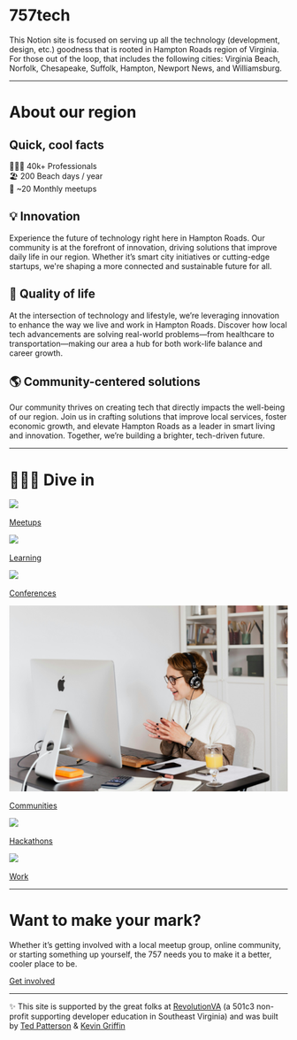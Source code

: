 # 757tech

This Notion site is focused on serving up all the technology (development, design, etc.) goodness that is rooted in Hampton Roads region of Virginia. For those out of the loop, that includes the following cities: Virginia Beach, Norfolk, Chesapeake, Suffolk, Hampton, Newport News, and Williamsburg.

---

# About our region

## Quick, cool facts

<aside>
👩🏽‍💻 40k+
Professionals

</aside>

<aside>
🏖️ 200
Beach days / year

</aside>

<aside>
👯 ~20
Monthly meetups

</aside>

## 💡 **Innovation**

Experience the future of technology right here in Hampton Roads. Our community is at the forefront of innovation, driving solutions that improve daily life in our region. Whether it’s smart city initiatives or cutting-edge startups, we're shaping a more connected and sustainable future for all.

## 🌴 **Quality of life**

At the intersection of technology and lifestyle, we’re leveraging innovation to enhance the way we live and work in Hampton Roads. Discover how local tech advancements are solving real-world problems—from healthcare to transportation—making our area a hub for both work-life balance and career growth.

## 🌎 **Community-centered solutions**

Our community thrives on creating tech that directly impacts the well-being of our region. Join us in crafting solutions that improve local services, foster economic growth, and elevate Hampton Roads as a leader in smart living and innovation. Together, we’re building a brighter, tech-driven future.

---

# 🏊🏽‍♀️ Dive in

<aside>

![](https://images.unsplash.com/photo-1524178232363-1fb2b075b655?ixlib=rb-4.0.3&q=85&fm=jpg&crop=entropy&cs=srgb)

[Meetups](Meetups%208632b73ceb5f4d0681a98674be717043.md)

</aside>

<aside>

![](https://images.unsplash.com/photo-1523050854058-8df90110c9f1?ixlib=rb-4.0.3&q=85&fm=jpg&crop=entropy&cs=srgb)

[Learning](Learning%20c2ca14f8d5574eb79b19376a91625f62.md)

</aside>

<aside>

![](https://images.unsplash.com/photo-1540575467063-178a50c2df87?ixlib=rb-4.0.3&q=85&fm=jpg&crop=entropy&cs=srgb)

[Conferences](Conferences%20105c326bb3e68013a0d8c2e64b3f8029.md)

</aside>

<aside>

![pexels-karolina-grabowska-4476606.jpg](pexels-karolina-grabowska-4476606.jpg)

[Communities](Communities%20a05281b082ba480ba282aa08042b4d11.md)

</aside>

<aside>

![](https://images.unsplash.com/photo-1522202176988-66273c2fd55f?ixlib=rb-4.0.3&q=85&fm=jpg&crop=entropy&cs=srgb)

[Hackathons](Hackathons%200615f691fea044f799daea4d64b57f24.md)

</aside>

<aside>

![](https://images.unsplash.com/photo-1542744173-8e7e53415bb0?ixlib=rb-4.0.3&q=85&fm=jpg&crop=entropy&cs=srgb)

[Work](Work%20b4fd498d1c754251807de7a04897408a.md)

</aside>

---

# Want to make your mark?

Whether it’s getting involved with a local meetup group, online community, or starting something up yourself, the 757 needs you to make it a better, cooler place to be.

[Get involved](Get%20involved%20a66d9d3c592b475982ffa73c476928aa.md)

---

✨ This site is supported by the great folks at [RevolutionVA](https://revolutionva.org) (a 501c3 non-profit supporting developer education in Southeast Virginia) and was built by [Ted Patterson](https://www.linkedin.com/in/tedjpatterson/) & [Kevin Griffin](https://www.linkedin.com/in/1kevgriff?miniProfileUrn=urn%3Ali%3Afs_miniProfile%3AACoAAACwC8sB_B8k9lud2dHch-O_ree637JEkMQ&lipi=urn%3Ali%3Apage%3Ad_flagship3_search_srp_all%3BU3rYg%2B2eQqiBOImV1G0Obw%3D%3D)